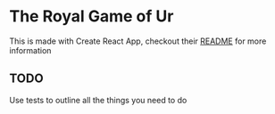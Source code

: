 The Royal Game of Ur
====================

This is made with Create React App, checkout their [README](README-cra.md) for more information

TODO
----
Use tests to outline all the things you need to do


